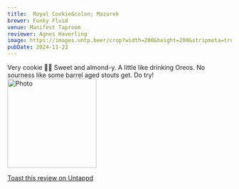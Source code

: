 ```yaml
---
title:  Royal Cookie&colon; Mazurek
brewer: Funky Fluid
venue: Manifest Taproom
reviewer: Agnes Haverling
image: https://images.untp.beer/crop?width=200&height=200&stripmeta=true&url=https://untappd.s3.amazonaws.com/photos/2024_11_23/90003fd241775dbc9ef43c1d28fc3430_c_1435676070_raw.jpg
pubDate: 2024-11-23
---
```


Very cookie 🍪🍪
Sweet and almond&#45;y. A little like drinking Oreos. No sourness like some barrel aged stouts get. Do try!
						  <br />
						  <img height="200" width="200" src="https://images.untp.beer/crop?width=200&height=200&stripmeta=true&url=https://untappd.s3.amazonaws.com/photos/2024_11_23/90003fd241775dbc9ef43c1d28fc3430_c_1435676070_raw.jpg" alt="Photo">         
						
[Toast this review on Untappd](https://untappd.com/user/&#45;Spacebacon&#45;/checkin/1435676070)
